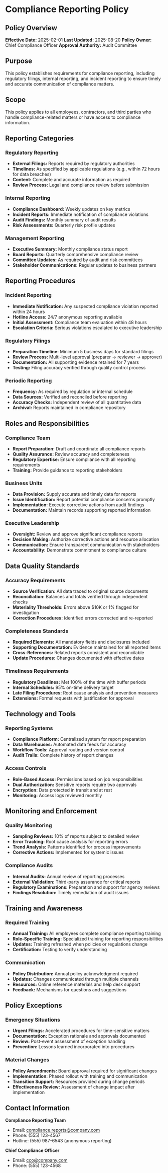 # Compliance Reporting Policy

## Policy Overview
**Effective Date:** 2025-02-01
**Last Updated:** 2025-08-20
**Policy Owner:** Chief Compliance Officer
**Approval Authority:** Audit Committee

## Purpose
This policy establishes requirements for compliance reporting, including regulatory filings, internal reporting, and incident reporting to ensure timely and accurate communication of compliance matters.

## Scope
This policy applies to all employees, contractors, and third parties who handle compliance-related matters or have access to compliance information.

## Reporting Categories

### Regulatory Reporting
- **External Filings:** Reports required by regulatory authorities
- **Timelines:** As specified by applicable regulations (e.g., within 72 hours for data breaches)
- **Content:** Complete and accurate information as required
- **Review Process:** Legal and compliance review before submission

### Internal Reporting
- **Compliance Dashboard:** Weekly updates on key metrics
- **Incident Reports:** Immediate notification of compliance violations
- **Audit Findings:** Monthly summary of audit results
- **Risk Assessments:** Quarterly risk profile updates

### Management Reporting
- **Executive Summary:** Monthly compliance status report
- **Board Reports:** Quarterly comprehensive compliance review
- **Committee Updates:** As required by audit and risk committees
- **Stakeholder Communications:** Regular updates to business partners

## Reporting Procedures

### Incident Reporting
- **Immediate Notification:** Any suspected compliance violation reported within 24 hours
- **Hotline Access:** 24/7 anonymous reporting available
- **Initial Assessment:** Compliance team evaluation within 48 hours
- **Escalation Criteria:** Serious violations escalated to executive leadership

### Regulatory Filings
- **Preparation Timeline:** Minimum 5 business days for standard filings
- **Review Process:** Multi-level approval (preparer → reviewer → approver)
- **Documentation:** All supporting evidence retained for 7 years
- **Testing:** Filing accuracy verified through quality control process

### Periodic Reporting
- **Frequency:** As required by regulation or internal schedule
- **Data Sources:** Verified and reconciled before reporting
- **Accuracy Checks:** Independent review of all quantitative data
- **Archival:** Reports maintained in compliance repository

## Roles and Responsibilities

### Compliance Team
- **Report Preparation:** Draft and coordinate all compliance reports
- **Quality Assurance:** Review accuracy and completeness
- **Regulatory Expertise:** Ensure compliance with all reporting requirements
- **Training:** Provide guidance to reporting stakeholders

### Business Units
- **Data Provision:** Supply accurate and timely data for reports
- **Issue Identification:** Report potential compliance concerns promptly
- **Implementation:** Execute corrective actions from audit findings
- **Documentation:** Maintain records supporting reported information

### Executive Leadership
- **Oversight:** Review and approve significant compliance reports
- **Decision Making:** Authorize corrective actions and resource allocation
- **Communication:** Ensure transparent communication with stakeholders
- **Accountability:** Demonstrate commitment to compliance culture

## Data Quality Standards

### Accuracy Requirements
- **Source Verification:** All data traced to original source documents
- **Reconciliation:** Balances and totals verified through independent checks
- **Materiality Thresholds:** Errors above $10K or 1% flagged for investigation
- **Correction Procedures:** Identified errors corrected and re-reported

### Completeness Standards
- **Required Elements:** All mandatory fields and disclosures included
- **Supporting Documentation:** Evidence maintained for all reported items
- **Cross-References:** Related reports consistent and reconcilable
- **Update Procedures:** Changes documented with effective dates

### Timeliness Requirements
- **Regulatory Deadlines:** Met 100% of the time with buffer periods
- **Internal Schedules:** 95% on-time delivery target
- **Late Filing Procedures:** Root cause analysis and prevention measures
- **Extensions:** Formal requests with justification for approval

## Technology and Tools

### Reporting Systems
- **Compliance Platform:** Centralized system for report preparation
- **Data Warehouses:** Automated data feeds for accuracy
- **Workflow Tools:** Approval routing and version control
- **Audit Trails:** Complete history of report changes

### Access Controls
- **Role-Based Access:** Permissions based on job responsibilities
- **Dual Authorization:** Sensitive reports require two approvals
- **Encryption:** Data protected in transit and at rest
- **Monitoring:** Access logs reviewed monthly

## Monitoring and Enforcement

### Quality Monitoring
- **Sampling Reviews:** 10% of reports subject to detailed review
- **Error Tracking:** Root cause analysis for reporting errors
- **Trend Analysis:** Patterns identified for process improvements
- **Corrective Actions:** Implemented for systemic issues

### Compliance Audits
- **Internal Audits:** Annual review of reporting processes
- **External Validation:** Third-party assurance for critical reports
- **Regulatory Examinations:** Preparation and support for agency reviews
- **Findings Resolution:** Timely remediation of audit issues

## Training and Awareness

### Required Training
- **Annual Training:** All employees complete compliance reporting training
- **Role-Specific Training:** Specialized training for reporting responsibilities
- **Updates:** Training refreshed when policies or regulations change
- **Certification:** Testing to verify understanding

### Communication
- **Policy Distribution:** Annual policy acknowledgment required
- **Updates:** Changes communicated through multiple channels
- **Resources:** Online reference materials and help desk support
- **Feedback:** Mechanisms for questions and suggestions

## Policy Exceptions

### Emergency Situations
- **Urgent Filings:** Accelerated procedures for time-sensitive matters
- **Documentation:** Exception rationale and approvals documented
- **Review:** Post-event assessment of exception handling
- **Prevention:** Lessons learned incorporated into procedures

### Material Changes
- **Policy Amendments:** Board approval required for significant changes
- **Implementation:** Phased rollout with training and communication
- **Transition Support:** Resources provided during change periods
- **Effectiveness Review:** Assessment of change impact after implementation

## Contact Information

**Compliance Reporting Team**
- Email: compliance.reports@company.com
- Phone: (555) 123-4567
- Hotline: (555) 987-6543 (anonymous reporting)

**Chief Compliance Officer**
- Email: cco@company.com
- Phone: (555) 123-4568